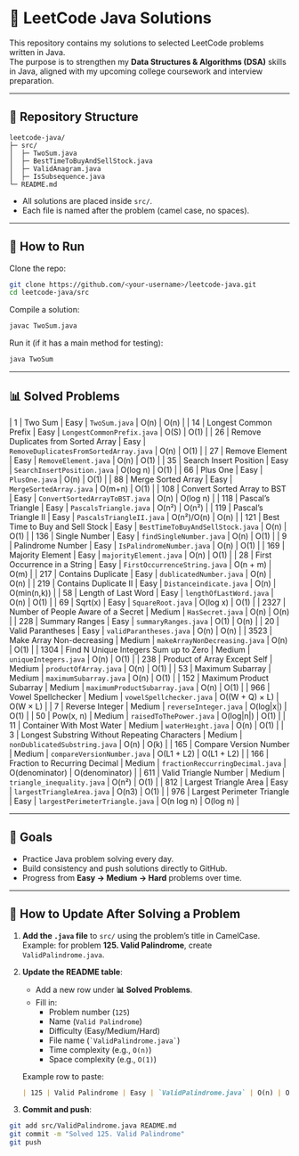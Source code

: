 # 📘 LeetCode Java Solutions

This repository contains my solutions to selected LeetCode problems written in Java.  
The purpose is to strengthen my **Data Structures & Algorithms (DSA)** skills in Java, aligned with my upcoming college coursework and interview preparation.

---

## 📂 Repository Structure
```
leetcode-java/
├─ src/
│  ├─ TwoSum.java
│  ├─ BestTimeToBuyAndSellStock.java
│  ├─ ValidAnagram.java
│  ├─ IsSubsequence.java
└─ README.md
```

- All solutions are placed inside `src/`.
- Each file is named after the problem (camel case, no spaces).

---

## 🚀 How to Run
Clone the repo:
```bash
git clone https://github.com/<your-username>/leetcode-java.git
cd leetcode-java/src
```

Compile a solution:
```bash
javac TwoSum.java
```

Run it (if it has a main method for testing):
```bash
java TwoSum
```

---

## 📊 Solved Problems

| 1   | Two Sum                             | Easy | `TwoSum.java`                       | O(n)            | O(n)   |
| 14  | Longest Common Prefix               | Easy | `LongestCommonPrefix.java`          | O(S)            | O(1)   |
| 26  | Remove Duplicates from Sorted Array | Easy | `RemoveDuplicatesFromSortedArray.java` | O(n)         | O(1)   |
| 27  | Remove Element                      | Easy | `RemoveElement.java`                | O(n)            | O(1)   |
| 35  | Search Insert Position              | Easy | `SearchInsertPosition.java`         | O(log n)        | O(1)   |
| 66  | Plus One                            | Easy | `PlusOne.java`                      | O(n)            | O(1)   |
| 88  | Merge Sorted Array                  | Easy | `MergeSortedArray.java`             | O(m+n)          | O(1)   |
| 108 | Convert Sorted Array to BST         | Easy | `ConvertSortedArrayToBST.java`      | O(n)            | O(log n) |
| 118 | Pascal’s Triangle                   | Easy | `PascalsTriangle.java`              | O(n²)           | O(n²)  |
| 119 | Pascal’s Triangle II                | Easy | `PascalsTriangleII.java`            | O(n²)/O(n)      | O(n)   |
| 121 | Best Time to Buy and Sell Stock     | Easy | `BestTimeToBuyAndSellStock.java`    | O(n)            | O(1)   |
| 136 | Single Number                       | Easy | `findSingleNumber.java`             | O(n)            | O(1)   |
| 9   | Palindrome Number                   | Easy | `IsPalindromeNumber.java`           | O(n)            | O(1)   |
| 169 | Majority Element                    | Easy | `majorityElement.java`              | O(n)            | O(1)   |
| 28  | First Occurrence in a String        | Easy | `FirstOccurrenceString.java`        | O(n + m)        | O(m)   |
| 217 | Contains Duplicate                  | Easy | `dublicatedNumber.java`             | O(n)            | O(n)   |
| 219 | Contains Duplicate II               | Easy | `Distanceindicate.java`             | O(n)            | O(min(n,k)) |
| 58  | Length of Last Word                 | Easy | `lengthOfLastWord.java`             | O(n)            | O(1)   |
| 69  | Sqrt(x)                             | Easy | `SquareRoot.java`                   | O(log x)        | O(1)   |
| 2327 | Number of People Aware of a Secret | Medium | `HasSecret.java`                  | O(n)            | O(n)   |
| 228 | Summary Ranges                      | Easy | `summaryRanges.java`                | O(1)            | O(n)   |
| 20  | Valid Parantheses                   | Easy | `validParantheses.java`             | O(n)            | O(n)   |
| 3523 | Make Array Non-decreasing          | Medium | `makeArrayNonDecreasing.java`     | O(n)            | O(1)   |
| 1304 | Find N Unique Integers Sum up to Zero | Medium | `uniqueIntegers.java`          | O(n)            | O(1)   |
| 238  | Product of Array Except Self      | Medium | `productOfArray.java`              | O(n)            | O(1)   |
| 53   | Maximum Subarray                  | Medium | `maximumSubarray.java`             | O(n)            | O(1)   |
| 152  |  Maximum Product Subarray         | Medium | `maximumProductSubarray.java`      | O(n)            | O(1)   |
| 966  |  Vowel Spellchecker               | Medium | `vowelSpellchecker.java`           |  O((W + Q) × L) |  O(W × L)  |
| 7    |  Reverse Integer                  | Medium | `reverseInteger.java`              |  O(log|x|)      |  O(1)  |
| 50   |  Pow(x, n)                        | Medium | `raisedToThePower.java`            |  O(log|n|)      |  O(1)  |
| 11   |  Container With Most Water        | Medium | `waterHeıght.java`                 |  O(n)           |  O(1)  |
| 3    |  Longest Substring Without Repeating Characters | Medium | `nonDublicatedSubstring.java`      |  O(n)           |  O(k)  |
| 165  |  Compare Version Number           | Medium | `compareVersionNumber.java`       |  O(L1 + L2)      |  O(L1 + L2)  |
| 166  |  Fraction to Recurring Decimal    | Medium | `fractionReccurringDecimal.java`  |  O(denominator)  |  O(denominator) |
| 611  |  Valid Triangle Number            | Medium | `triangle_inequality.java`        |  O(n²)           |  O(1)  |
| 812  |  Largest Triangle Area            | Easy   | `largestTriangleArea.java`        |  O(n3)           |  O(1)  |
| 976  |  Largest Perimeter Triangle       | Easy   | `largestPerimeterTriangle.java`   |  O(n log n)      |  O(log n)  |

---

## 🎯 Goals
- Practice Java problem solving every day.  
- Build consistency and push solutions directly to GitHub.  
- Progress from **Easy → Medium → Hard** problems over time.  

---

## 🔹 How to Update After Solving a Problem

1. **Add the `.java` file** to `src/` using the problem’s title in CamelCase.  
   Example: for problem **125. Valid Palindrome**, create `ValidPalindrome.java`.

2. **Update the README table**:
   - Add a new row under **📊 Solved Problems**.
   - Fill in:
     - Problem number (`125`)  
     - Name (`Valid Palindrome`)  
     - Difficulty (Easy/Medium/Hard)  
     - File name (`` `ValidPalindrome.java` ``)  
     - Time complexity (e.g., `O(n)`)  
     - Space complexity (e.g., `O(1)`)

   Example row to paste:
   ```markdown
   | 125 | Valid Palindrome | Easy | `ValidPalindrome.java` | O(n) | O(1) |
   ```

3. **Commit and push**:
```bash
git add src/ValidPalindrome.java README.md
git commit -m "Solved 125. Valid Palindrome"
git push
```
